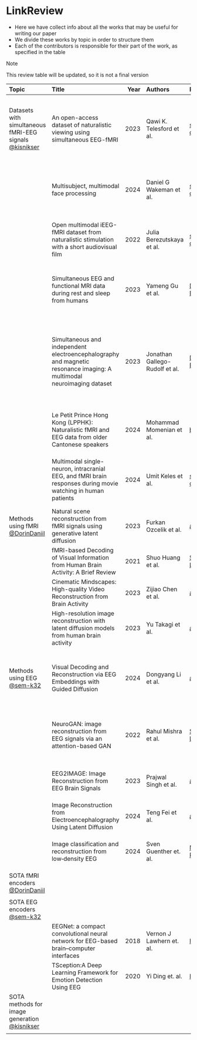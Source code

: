# LinkReview

- Here we have collect info about all the works that may be useful for writing our paper
- We divide these works by topic in order to structure them
- Each of the contributors is responsible for their part of the work, as specified in the table

> [!NOTE]
> This review table will be updated, so it is not a final version

| Topic | Title | Year | Authors | Paper | Code | Summary |
| :--- | :--- | ---: | :--- | :--- | :--- | :--- |
| Datasets with simultaneous fMRI-EEG signals <br> [@kisnikser](https://github.com/kisnikser) | An open-access dataset of naturalistic viewing using simultaneous EEG-fMRI | 2023 | Qawi K. Telesford et al. | [scientific data](https://www.nature.com/articles/s41597-023-02458-8) | [GitHub](https://github.com/NathanKlineInstitute/NATVIEW_EEGFMRI) | Recordings of **simultaneous** fRMI-EEG from 22 individuals across various visual and naturalistic stimulus. Visual tasks: flickering checkerboard, visual paradigm Inscapes, several short video movies. |
|      | Multisubject, multimodal face processing | 2024 | Daniel G Wakeman et al. | [scientific data](https://www.nature.com/articles/sdata20151) | [OpenNeuro](https://openneuro.org/datasets/ds000117/versions/1.0.6) | Containts **simultaneous** fMRI-EEG data for 16 participants. Visual stimuli: perceptual task on pictures of familiar, unfamiliar and scrambled faces during two visits to the laboratory. |
|      | Open multimodal iEEG-fMRI dataset from naturalistic stimulation with a short audiovisual film | 2022 | Julia Berezutskaya et al. | [scientific data](https://www.nature.com/articles/s41597-022-01173-0) | [GitHub #1](https://github.com/UMCU-RIBS/ieeg-fmri-dataset-validation), [GitHub #2](https://github.com/UMCU-RIBS/ieeg-fmri-dataset-quickstart) | Contains fMRI-EEG data for 51 participants, but non-simultaneous. Short audiovisual film stimulus, around 6 minutes of Pippi Longstocking. |
|      | Simultaneous EEG and functional MRI data during rest and sleep from humans | 2023 | Yameng Gu et al. | [Data in Brief](https://www.sciencedirect.com/science/article/pii/S2352340923001774) | [Download](https://openneuro.org/datasets/ds003768/versions/1.0.11) | Investigate spontaneous brain activity across distinct brain states. Contains fMRI-EEG data from 33 participants during the resting state and sleep. No visual stimuli. |
|      | Simultaneous and independent electroencephalography and magnetic resonance imaging: A multimodal neuroimaging dataset | 2023 | Jonathan Gallego-Rudolf et al. | [Data in Brief](https://www.sciencedirect.com/science/article/pii/S2352340923007461) | [Download](https://data.mendeley.com/datasets/crhybxpdy6/2) | Contains EEG and MRI data from 20 males performing eyes-open and eyes-closed tasks, with EEG recorded both inside and outside the MRI scanner. Total approximately 28 sessions. Not suitable for us, it is for studying the effect of simultaneously taking sensor readings. No visual stimuli. |   
|      | Le Petit Prince Hong Kong (LPPHK): Naturalistic fMRI and EEG data from older Cantonese speakers | 2024 | Mohammad Momenian et al. | [bioRxiv](https://www.biorxiv.org/content/10.1101/2024.04.24.590842v1) | [OpenNeuro](https://openneuro.org/datasets/ds004718/versions/1.1.0) | Sessions of fMRI and EEG for 52 participants. Audio stimuli: The Little Prince in Cantonese for approximately 20 minutes. Non-simultaneous. | 
|      | Multimodal single-neuron, intracranial EEG, and fMRI brain responses during movie watching in human patients | 2024 | Umit Keles et al. | [scientific data](https://www.nature.com/articles/s41597-024-03029-1) | [GitHub](https://github.com/OpenNeuroDatasets/ds004798), [OpenNeuro](https://openneuro.org/datasets/ds004798/versions/1.0.5) | Contains fMRI-EEG data for 20 participants. Visual stimuli: 8-min long excerpt from the video "Bang! You're Dead", arecognition memory test for movie content. |
| Methods using fMRI <br> [@DorinDaniil](https://github.com/DorinDaniil) | Natural scene reconstruction from fMRI signals using generative latent diffusion | 2023 | Furkan Ozcelik et al. | [arXiv](https://arxiv.org/abs/2303.05334) | [GitHub](https://github.com/ozcelikfu/brain-diffuser) | Use sklearn ridge regression as an fMRI encoder |
|      | fMRI-based Decoding of Visual Information from Human Brain Activity: A Brief Review | 2021 | Shuo Huang et al. | [Springer Link](https://link.springer.com/article/10.1007/s11633-020-1263-y) | - | Analyze architectures |
|      | Cinematic Mindscapes: High-quality Video Reconstruction from Brain Activity | 2023 | Zijiao Chen et al. | [arXiv](https://arxiv.org/abs/2305.11675) | [GitHub](https://github.com/jqin4749/MindVideo), [Website](https://www.mind-video.com/) | TODO |
|      | High-resolution image reconstruction with latent diffusion models from human brain activity | 2023 | Yu Takagi et al. | [arXiv](https://arxiv.org/abs/2306.11536) | [GitHub](https://github.com/yu-takagi/StableDiffusionReconstruction) | |
| Methods using EEG <br> [@sem-k32](https://github.com/sem-k32) | Visual Decoding and Reconstruction via EEG Embeddings with Guided Diffusion | 2024 | Dongyang Li et al. | [arXiv](https://arxiv.org/abs/2403.07721v5) | [GitHub](https://github.com/dongyangli-del/EEG_Image_decode)  | EEG encoder = Transformer -> CNN (for spatiotemp. dependencies) -> MLP; EEG context vector is used to reconstruct image CLIP-vector. The latter is used in diffusion model to gen images |
|      | NeuroGAN: image reconstruction from EEG signals via an attention-based GAN | 2022 | Rahul Mishra et al. | [Springer Link](https://link.springer.com/article/10.1007/s00521-022-08178-1) | - | CNN encoder for EEG incorporated into GAN's generator. $$ Loss = Loss_{\text{GAN}} + Loss_{\text{image classification}} + Loss_{\text{perceptial loss}} $$ |
|      | EEG2IMAGE: Image Reconstruction from EEG Brain Signals | 2023 | Prajwal Singh et al. | [arXiv](https://arxiv.org/abs/2302.10121) | [GitHub](https://github.com/prajwalsingh/EEG2Image) | Individual EEG feature extractor (LSTM, constastive learning) + conditioned GAN for image generation |
|      | Image Reconstruction from Electroencephalography Using Latent Diffusion | 2024 | Teng Fei et al. | [arXiv](https://arxiv.org/abs/2404.01250) | [GitHub](https://github.com/desa-lab/EEG-Image-Reconstruction) |   info-gypsy   |
|      | Image classification and reconstruction from low‑density EEG | 2024 | Sven Guenther et. al. | [Nature Reports](https://www.nature.com/articles/s41598-024-66228-1.pdf) |  |   compare diffrent EEG-encoders for classification/reconstruction (diffusion conditioning) tasks   |
| SOTA fMRI encoders <br> [@DorinDaniil](https://github.com/DorinDaniil) |     |     |     |     |     |     |
|      |      |      |      |      |      |      |
| SOTA EEG encoders <br> [@sem-k32](https://github.com/sem-k32) |     |     |     |     |     |     |
|      |   EEGNet: a compact convolutional neural network for EEG-based brain–computer interfaces   |   2018   |   Vernon J Lawhern et. al.   |   [IOPScience](https://iopscience.iop.org/article/10.1088/1741-2552/aace8c)   |   -  |   CNN-model with decoupled time and space convolutions   |
|      |   TSception:A Deep Learning Framework for Emotion Detection Using EEG   |   2020   |   Yi Ding et. al.   |   [IEEE](https://ieeexplore.ieee.org/document/9206750)   |      |   another CNN-model   |
| SOTA methods for image generation <br> [@kisnikser](https://github.com/kisnikser) |     |     |     |     |     |     |
|      |      |      |      |      |      |      |
